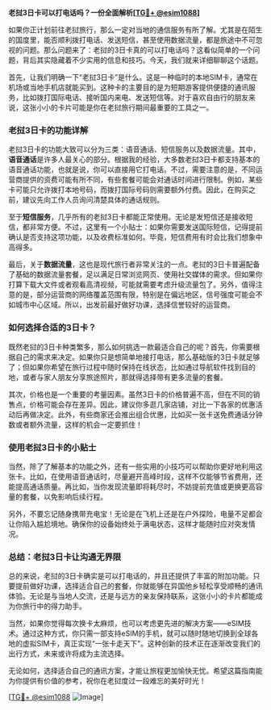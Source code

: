 **老挝3日卡可以打电话吗？一份全面解析[[TG💪+ @esim1088](https://t.me/s/esim1088)]**

如果你正计划前往老挝旅行，那么一定对当地的通信服务有所了解。尤其是在陌生的国度里，能否顺利拨打电话、发送短信，甚至使用数据流量，都是旅途中不可忽视的问题。那么问题来了：老挝的3日卡真的可以打电话吗？这看似简单的一个问题，背后其实隐藏着不少实用的信息和技巧。今天，我们就来详细聊聊这个话题。

首先，让我们明确一下“老挝3日卡”是什么。这是一种临时的本地SIM卡，通常在机场或当地手机店就能买到。这种卡的主要目的是为短期游客提供便捷的通讯服务，比如拨打国际电话、接听国内来电、发送短信等。对于喜欢自由行的朋友来说，这张小小的卡片可能是你在老挝旅行期间最重要的工具之一。

### **老挝3日卡的功能详解**

老挝3日卡的功能大致可以分为三类：语音通话、短信服务以及数据流量。其中，**语音通话**是许多人最关心的部分。根据我的经验，大多数老挝3日卡都支持基本的语音通话功能，也就是说，你可以直接用它打电话。不过，需要注意的是，不同运营商提供的资费可能有所不同，有些套餐可能会对通话时间进行限制。例如，某些卡可能只允许拨打本地号码，而拨打国际号码则需要额外付费。因此，在购买之前，建议先向工作人员询问清楚具体的通话规则。

至于**短信服务**，几乎所有的老挝3日卡都能正常使用。无论是发短信还是接收短信，都非常方便。不过，这里有一个小贴士：如果你需要发送国际短信，记得提前确认是否支持这项功能，以及收费标准如何。毕竟，短信费用有时会比我们想象中高得多。

最后，关于**数据流量**，这也是现代旅行者非常关注的一点。老挝的3日卡普遍配备了基础的数据流量套餐，足以满足日常浏览网页、使用社交媒体的需求。但如果你打算下载大文件或者观看高清视频，可能就需要考虑升级流量包了。另外，值得注意的是，部分运营商的网络覆盖范围有限，特别是在偏远地区，信号强度可能会不如城市中心区域。所以，出发前最好做好功课，选择信誉较好的运营商。

### **如何选择合适的3日卡？**

既然老挝的3日卡种类繁多，那么如何挑选一款最适合自己的呢？首先，你需要根据自己的需求来决定。如果你只是想简单地接打电话，那么基础版的3日卡就足够了；但如果你希望在旅行过程中随时保持在线状态，比如通过导航软件找到目的地，或者与家人朋友分享旅途照片，那就得选择带有更多流量的套餐。

其次，价格也是一个重要的考量因素。虽然3日卡的价格普遍不高，但在不同的销售点，价格可能会存在差异。因此，建议你多逛几家店铺，对比一下各家的优惠活动后再做决定。此外，有些商家还会推出组合优惠，比如买一张卡送免费通话分钟数或者额外流量，这样的机会一定要抓住！

### **使用老挝3日卡的小贴士**

当然，除了了解基本的功能之外，还有一些实用的小技巧可以帮助你更好地利用这张卡。比如，在使用语音通话时，尽量避开高峰时段，这样不仅能够节省费用，还能提高通话质量。再比如，当你发现流量即将耗尽时，不妨提前充值或更换更高容量的套餐，以免影响后续行程。

另外，不要忘记随身携带充电宝！无论是在飞机上还是在户外探险，电量不足都会让你陷入尴尬境地。确保你的设备始终处于满电状态，这样才能随时应对突发情况。

### **总结：老挝3日卡让沟通无界限**

总的来说，老挝的3日卡确实是可以打电话的，并且还提供了丰富的附加功能。只要提前做好功课，选择适合自己的套餐，你就能够在异国他乡轻松享受顺畅的通讯体验。无论是与当地人交流，还是与远方的亲友保持联系，这张小小的卡片都能成为你旅行中的得力助手。

当然，如果你觉得每次换卡太麻烦，也可以考虑更先进的解决方案——eSIM技术。通过这种方式，你只需一部支持eSIM的手机，就可以随时随地切换到全球各地的虚拟SIM卡，真正实现“一张卡走天下”。这种创新的技术正在逐渐改变我们的出行方式，未来或许将成为主流选择。

无论如何，选择适合自己的通讯方案，才能让旅程更加愉快无忧。希望这篇指南能为你提供有价值的参考，祝你在老挝度过一段难忘的美好时光！

[[TG💪+ @esim1088](https://t.me/s/esim1088) ![Image](https://i.postimg.cc/4NQfJmqS/Snipaste-2025-05-13-00-14-12.png)]